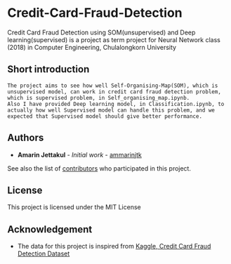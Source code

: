 # Credit-Card-Fraud-Detection

Credit Card Fraud Detection using SOM(unsupervised) and Deep learning(supervised) is a project as term project for Neural Network class (2018) in Computer Engineering, Chulalongkorn University

## Short introduction
```
The project aims to see how well Self-Organising-Map(SOM), which is unsupervised model, can work in credit card fraud detection problem, which is supervised problem, in Self_organising_map.ipynb.
Also I have provided Deep learning model, in Classification.ipynb, to actually how well Supervised model can handle this problem, and we expected that Supervised model should give better performance.
```

## Authors

* **Amarin Jettakul** - *Initial work* - [ammarinjtk](https://github.com/ammarinjtk)

See also the list of [contributors](https://github.com/ammarinjtk/Credit-Card-Fraud-Detection/graphs/contributors) who participated in this project.

## License

This project is licensed under the MIT License

## Acknowledgement

* The data for this project is inspired from [Kaggle, Credit Card Fraud Detection Dataset](https://www.kaggle.com/mlg-ulb/creditcardfraud)
